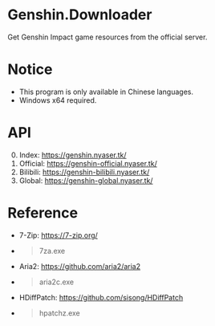 # Genshin.Downloader
Get Genshin Impact game resources from the official server.

# Notice
- This program is only available in Chinese languages.
- Windows x64 required.

# API
0. Index: <https://genshin.nyaser.tk/>
1. Official: <https://genshin-official.nyaser.tk/>
2. Bilibili: <https://genshin-bilibili.nyaser.tk/>
3. Global: <https://genshin-global.nyaser.tk/>

# Reference
- 7-Zip: <https://7-zip.org/>
- > 7za.exe
- Aria2: <https://github.com/aria2/aria2>
- > aria2c.exe
- HDiffPatch: <https://github.com/sisong/HDiffPatch>
- > hpatchz.exe
